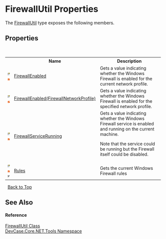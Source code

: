 # FirewallUtil Properties
 

The <a href="T_DevCase_Core_NET_Tools_FirewallUtil">FirewallUtil</a> type exposes the following members.


## Properties
&nbsp;<table><tr><th></th><th>Name</th><th>Description</th></tr><tr><td>![Public property](media/pubproperty.gif "Public property")![Static member](media/static.gif "Static member")</td><td><a href="P_DevCase_Core_NET_Tools_FirewallUtil_FirewallEnabled">FirewallEnabled</a></td><td>
Gets a value indicating whether the Windows Firewall is enabled for the current network profile.</td></tr><tr><td>![Public property](media/pubproperty.gif "Public property")![Static member](media/static.gif "Static member")</td><td><a href="P_DevCase_Core_NET_Tools_FirewallUtil_FirewallEnabled_1">FirewallEnabled(FirewallNetworkProfile)</a></td><td>
Gets a value indicating whether the Windows Firewall is enabled for the specified network profile.</td></tr><tr><td>![Public property](media/pubproperty.gif "Public property")![Static member](media/static.gif "Static member")</td><td><a href="P_DevCase_Core_NET_Tools_FirewallUtil_FirewallServiceRunning">FirewallServiceRunning</a></td><td>
Gets a value indicating whether the Windows Firewall service is enabled and running on the current machine. 

 Note that the service could be running but the Firewall itself could be disabled.</td></tr><tr><td>![Public property](media/pubproperty.gif "Public property")![Static member](media/static.gif "Static member")![Code example](media/CodeExample.png "Code example")</td><td><a href="P_DevCase_Core_NET_Tools_FirewallUtil_Rules">Rules</a></td><td>
Gets the current Windows Firewall rules</td></tr></table>&nbsp;
<a href="#firewallutil-properties">Back to Top</a>

## See Also


#### Reference
<a href="T_DevCase_Core_NET_Tools_FirewallUtil">FirewallUtil Class</a><br /><a href="N_DevCase_Core_NET_Tools">DevCase.Core.NET.Tools Namespace</a><br />